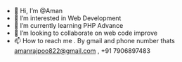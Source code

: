 - 👋 Hi, I’m @Aman
- 👀 I’m interested in Web Development
- 🌱 I’m currently learning PHP Advance
- 💞️ I’m looking to collaborate on web code improve
- 📫 How to reach me . By gmail and phone number thats amanrajpoo822@gmail.com , +91 7906897483

<!---
Aman7906raj/Aman7906raj is a ✨ special ✨ repository because its `README.md` (this file) appears on your GitHub profile.
You can click the Preview link to take a look at your changes.
--->

